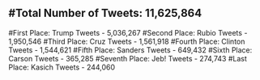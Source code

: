 #Total Number of Tweets: 11,625,864 
---
#First Place: Trump Tweets - 5,036,267
#Second Place: Rubio Tweets - 1,950,546
#Third Place: Cruz Tweets - 1,561,918
#Fourth Place: Clinton Tweets - 1,544,621
#Fifth Place: Sanders Tweets - 649,432
#Sixth Place: Carson Tweets - 365,285
#Seventh Place: Jeb! Tweets - 274,743
#Last Place: Kasich Tweets - 244,060
